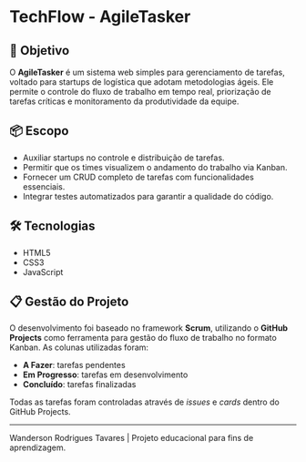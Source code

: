 # TechFlow - AgileTasker

## 🎯 Objetivo

O **AgileTasker** é um sistema web simples para gerenciamento de tarefas, voltado para startups de logística que adotam metodologias ágeis. Ele permite o controle do fluxo de trabalho em tempo real, priorização de tarefas críticas e monitoramento da produtividade da equipe.

## 📦 Escopo

- Auxiliar startups no controle e distribuição de tarefas.
- Permitir que os times visualizem o andamento do trabalho via Kanban.
- Fornecer um CRUD completo de tarefas com funcionalidades essenciais.
- Integrar testes automatizados para garantir a qualidade do código.

## 🛠 Tecnologias

- HTML5
- CSS3
- JavaScript

## 📋 Gestão do Projeto

O desenvolvimento foi baseado no framework **Scrum**, utilizando o **GitHub Projects** como ferramenta para gestão do fluxo de trabalho no formato Kanban. As colunas utilizadas foram:

- **A Fazer**: tarefas pendentes
- **Em Progresso**: tarefas em desenvolvimento
- **Concluído**: tarefas finalizadas

Todas as tarefas foram controladas através de *issues* e *cards* dentro do GitHub Projects.

---

 Wanderson Rodrigues Tavares | Projeto educacional para fins de aprendizagem.
